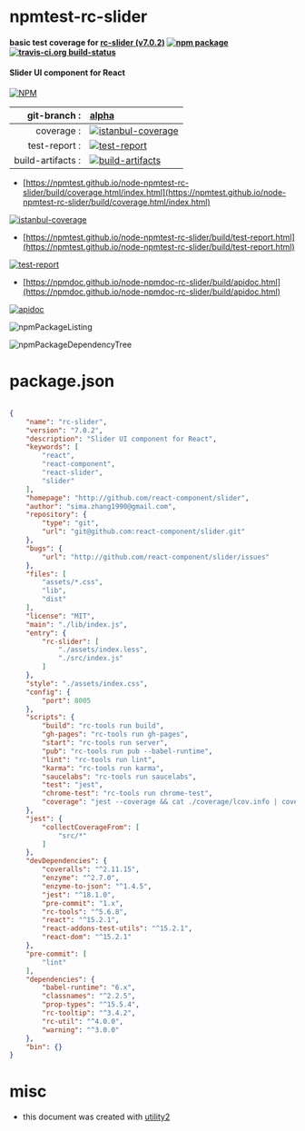 # npmtest-rc-slider

#### basic test coverage for  [rc-slider (v7.0.2)](http://github.com/react-component/slider)  [![npm package](https://img.shields.io/npm/v/npmtest-rc-slider.svg?style=flat-square)](https://www.npmjs.org/package/npmtest-rc-slider) [![travis-ci.org build-status](https://api.travis-ci.org/npmtest/node-npmtest-rc-slider.svg)](https://travis-ci.org/npmtest/node-npmtest-rc-slider)

#### Slider UI component for React

[![NPM](https://nodei.co/npm/rc-slider.png?downloads=true&downloadRank=true&stars=true)](https://www.npmjs.com/package/rc-slider)

| git-branch : | [alpha](https://github.com/npmtest/node-npmtest-rc-slider/tree/alpha)|
|--:|:--|
| coverage : | [![istanbul-coverage](https://npmtest.github.io/node-npmtest-rc-slider/build/coverage.badge.svg)](https://npmtest.github.io/node-npmtest-rc-slider/build/coverage.html/index.html)|
| test-report : | [![test-report](https://npmtest.github.io/node-npmtest-rc-slider/build/test-report.badge.svg)](https://npmtest.github.io/node-npmtest-rc-slider/build/test-report.html)|
| build-artifacts : | [![build-artifacts](https://npmtest.github.io/node-npmtest-rc-slider/glyphicons_144_folder_open.png)](https://github.com/npmtest/node-npmtest-rc-slider/tree/gh-pages/build)|

- [https://npmtest.github.io/node-npmtest-rc-slider/build/coverage.html/index.html](https://npmtest.github.io/node-npmtest-rc-slider/build/coverage.html/index.html)

[![istanbul-coverage](https://npmtest.github.io/node-npmtest-rc-slider/build/screenCapture.buildCi.browser.%252Ftmp%252Fbuild%252Fcoverage.lib.html.png)](https://npmtest.github.io/node-npmtest-rc-slider/build/coverage.html/index.html)

- [https://npmtest.github.io/node-npmtest-rc-slider/build/test-report.html](https://npmtest.github.io/node-npmtest-rc-slider/build/test-report.html)

[![test-report](https://npmtest.github.io/node-npmtest-rc-slider/build/screenCapture.buildCi.browser.%252Ftmp%252Fbuild%252Ftest-report.html.png)](https://npmtest.github.io/node-npmtest-rc-slider/build/test-report.html)

- [https://npmdoc.github.io/node-npmdoc-rc-slider/build/apidoc.html](https://npmdoc.github.io/node-npmdoc-rc-slider/build/apidoc.html)

[![apidoc](https://npmdoc.github.io/node-npmdoc-rc-slider/build/screenCapture.buildCi.browser.%252Ftmp%252Fbuild%252Fapidoc.html.png)](https://npmdoc.github.io/node-npmdoc-rc-slider/build/apidoc.html)

![npmPackageListing](https://npmtest.github.io/node-npmtest-rc-slider/build/screenCapture.npmPackageListing.svg)

![npmPackageDependencyTree](https://npmtest.github.io/node-npmtest-rc-slider/build/screenCapture.npmPackageDependencyTree.svg)



# package.json

```json

{
    "name": "rc-slider",
    "version": "7.0.2",
    "description": "Slider UI component for React",
    "keywords": [
        "react",
        "react-component",
        "react-slider",
        "slider"
    ],
    "homepage": "http://github.com/react-component/slider",
    "author": "sima.zhang1990@gmail.com",
    "repository": {
        "type": "git",
        "url": "git@github.com:react-component/slider.git"
    },
    "bugs": {
        "url": "http://github.com/react-component/slider/issues"
    },
    "files": [
        "assets/*.css",
        "lib",
        "dist"
    ],
    "license": "MIT",
    "main": "./lib/index.js",
    "entry": {
        "rc-slider": [
            "./assets/index.less",
            "./src/index.js"
        ]
    },
    "style": "./assets/index.css",
    "config": {
        "port": 8005
    },
    "scripts": {
        "build": "rc-tools run build",
        "gh-pages": "rc-tools run gh-pages",
        "start": "rc-tools run server",
        "pub": "rc-tools run pub --babel-runtime",
        "lint": "rc-tools run lint",
        "karma": "rc-tools run karma",
        "saucelabs": "rc-tools run saucelabs",
        "test": "jest",
        "chrome-test": "rc-tools run chrome-test",
        "coverage": "jest --coverage && cat ./coverage/lcov.info | coveralls"
    },
    "jest": {
        "collectCoverageFrom": [
            "src/*"
        ]
    },
    "devDependencies": {
        "coveralls": "^2.11.15",
        "enzyme": "^2.7.0",
        "enzyme-to-json": "^1.4.5",
        "jest": "^18.1.0",
        "pre-commit": "1.x",
        "rc-tools": "^5.6.8",
        "react": "^15.2.1",
        "react-addons-test-utils": "^15.2.1",
        "react-dom": "^15.2.1"
    },
    "pre-commit": [
        "lint"
    ],
    "dependencies": {
        "babel-runtime": "6.x",
        "classnames": "^2.2.5",
        "prop-types": "^15.5.4",
        "rc-tooltip": "^3.4.2",
        "rc-util": "^4.0.0",
        "warning": "^3.0.0"
    },
    "bin": {}
}
```



# misc
- this document was created with [utility2](https://github.com/kaizhu256/node-utility2)

